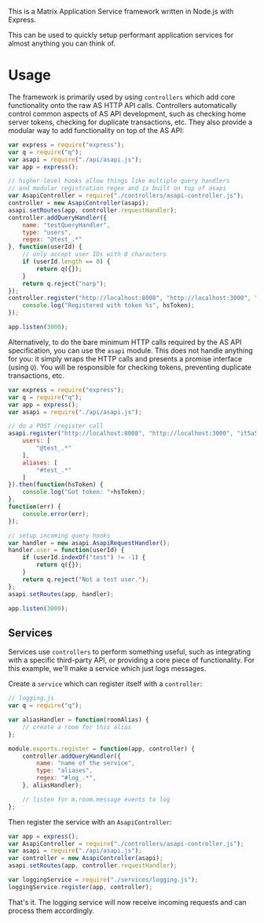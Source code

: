 This is a Matrix Application Service framework written in Node.js with Express.

This can be used to quickly setup performant application services for almost anything you can think of.

Usage
=====

The framework is primarily used by using ``controllers`` which add core functionality onto the raw AS HTTP
API calls. Controllers automatically control common aspects of AS API development, such as checking home
server tokens, checking for duplicate transactions, etc. They also provide a modular way to add 
functionality on top of the AS API:

``` javascript
var express = require("express");
var q = require("q");
var asapi = require("./api/asapi.js");
var app = express();

// higher-level hooks allow things like multiple query handlers
// and modular registration regex and is built on top of asapi
var AsapiController = require("./controllers/asapi-controller.js");
controller = new AsapiController(asapi);
asapi.setRoutes(app, controller.requestHandler);
controller.addQueryHandler({
    name: "testQueryHandler",
    type: "users",
    regex: "@test_.*"
}, function(userId) {
    // only accept user IDs with 8 characters
    if (userId.length == 8) {
        return q({});
    }
    return q.reject("narp");
});
controller.register("http://localhost:8008", "http://localhost:3000", "1234567890").then(function(hsToken) {
    console.log("Registered with token %s", hsToken);
});

app.listen(3000);
```

Alternatively, to do the bare minimum HTTP calls required by the AS API specification, you can use the ``asapi`` module. This does not handle anything for you: it simply wraps the HTTP calls and presents a promise interface (using ``Q``). You will be responsible for checking tokens, preventing duplicate transactions, etc.

``` javascript
var express = require("express");
var q = require("q");
var app = express();
var asapi = require("./api/asapi.js");

// do a POST /register call
asapi.register("http://localhost:8008", "http://localhost:3000", "it5a5ecr3t23v3ry1", {
    users: [
        "@test_.*"
    ],
    aliases: [
        "#test_.*"
    ]
}).then(function(hsToken) {
    console.log("Got token: "+hsToken);
},
function(err) {
    console.error(err);
});

// setup incoming query hooks
var handler = new asapi.AsapiRequestHandler();
handler.user = function(userId) {
    if (userId.indexOf("test") != -1) {
        return q({});
    }
    return q.reject("Not a test user.");
};
asapi.setRoutes(app, handler);

app.listen(3000);
```

Services
--------

Services use ``controllers`` to perform something useful, such as integrating with a specific third-party API, or providing a core piece of functionality. For this example, we'll make a service which just logs messages.

Create a ``service`` which can register itself with a ``controller``:

``` javascript
// logging.js
var q = require("q");

var aliasHandler = function(roomAlias) {
    // create a room for this alias
};

module.exports.register = function(app, controller) {
    controller.addQueryHandler({
        name: "name of the service",
        type: "aliases",
        regex: "#log_.*",
    }, aliasHandler);

    // listen for m.room.message events to log
};
```

Then register the service with an ``AsapiController``:

``` javascript
var app = express();
var AsapiController = require("./controllers/asapi-controller.js");
var asapi = require("./api/asapi.js");
var controller = new AsapiController(asapi);
asapi.setRoutes(app, controller.requestHandler);

var loggingService = require("./services/logging.js");
loggingService.register(app, controller);
```

That's it. The logging service will now receive incoming requests and can process them accordingly.
